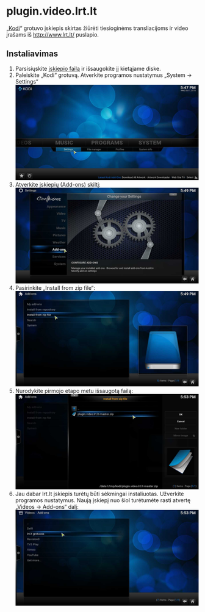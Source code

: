 # plugin.video.lrt.lt

„[Kodi](http://kodi.tv/)“ grotuvo įskiepis skirtas žiūrėti tiesioginėms transliacijoms ir video įrašams iš http://www.lrt.lt/ puslapio. 

## Instaliavimas
1. Parsisiųskite [įskiepio failą](https://github.com/Vytax/plugin.video.lrt.lt/archive/master.zip) ir išsaugokite jį kietąjame diske.
2. Paleiskite „Kodi“ grotuvą. Atverkite programos nustatymus „System -> Settings“ ![alt tag](https://raw.githubusercontent.com/Vytax/plugin.video.lrt.lt/master/resources/media/howto/howto1.jpg)
3. Atverkite įskiepių (Add-ons) skiltį: ![alt tag](https://raw.githubusercontent.com/Vytax/plugin.video.lrt.lt/master/resources/media/howto/howto2.jpg)
4. Pasirinkite „Install from zip file“: ![alt tag](https://raw.githubusercontent.com/Vytax/plugin.video.lrt.lt/master/resources/media/howto/howto3.jpg)
5. Nurodykite pirmojo etapo metu išsaugotą failą: ![alt tag](https://raw.githubusercontent.com/Vytax/plugin.video.lrt.lt/master/resources/media/howto/howto4.jpg)
6. Jau dabar lrt.lt įskiepis turėtų būti sėkmingai instaliuotas. Užverkite programos nustatymus. Naują įskiepį nuo šiol turėtumėte rasti atvertę „Videos -> Add-ons“ dalį: ![alt tag](https://raw.githubusercontent.com/Vytax/plugin.video.lrt.lt/master/resources/media/howto/howto5.jpg)
